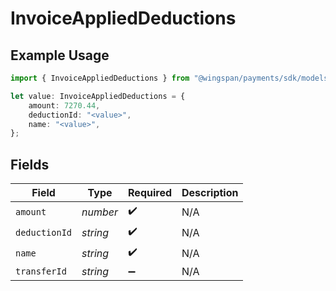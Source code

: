 # InvoiceAppliedDeductions

## Example Usage

```typescript
import { InvoiceAppliedDeductions } from "@wingspan/payments/sdk/models/shared";

let value: InvoiceAppliedDeductions = {
    amount: 7270.44,
    deductionId: "<value>",
    name: "<value>",
};
```

## Fields

| Field              | Type               | Required           | Description        |
| ------------------ | ------------------ | ------------------ | ------------------ |
| `amount`           | *number*           | :heavy_check_mark: | N/A                |
| `deductionId`      | *string*           | :heavy_check_mark: | N/A                |
| `name`             | *string*           | :heavy_check_mark: | N/A                |
| `transferId`       | *string*           | :heavy_minus_sign: | N/A                |